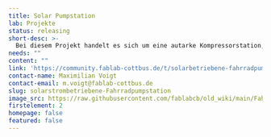 ```yaml
---
title: Solar Pumpstation
lab: Projekte
status: releasing
short-desc: >-
  Bei diesem Projekt handelt es sich um eine autarke Kompressorstation, die sich durch ein Solarpanel selbst mit Strom versorgt. Die Fahrradpumpstation ist das erste Projekt des Fablabs Cottbus und wurde durch den Ideenwettbewerb der BTU Cottbus gefördert.
needs: ""
content: ""
link: 'https://community.fablab-cottbus.de/t/solarbetriebene-fahrradpumpstation/47'
contact-name: Maximilian Voigt
contact-email: m.voigt@fablab-cottbus.de
slug: solarstrombetriebene-Fahrradpumpstation
image_src: https://raw.githubusercontent.com/fablabcb/old_wiki/main/Fahrradpumpstation_Standort.JPG
firstelement: 2
homepage: false
featured: false
---
```


